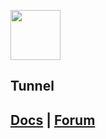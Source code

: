 <a href="https://labstack.com"><img height="80" src="https://cdn.labstack.com/images/labstack-logo.svg"></a>

## Tunnel

## [Docs](https://labstack.com/docs/diy/tunnel) | [Forum](https://forum.labstack.com)
